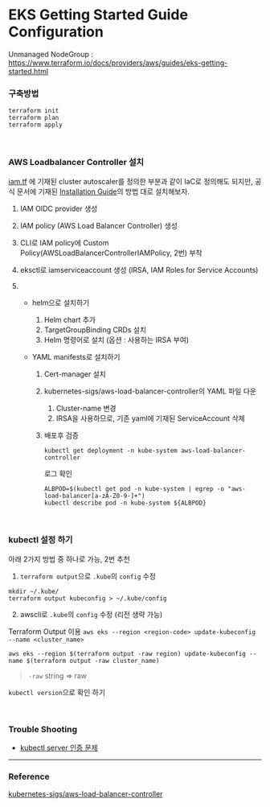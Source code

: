# EKS Getting Started Guide Configuration

Unmanaged NodeGroup : https://www.terraform.io/docs/providers/aws/guides/eks-getting-started.html

### 구축방법

```shell
terraform init
terraform plan
terraform apply
```

<br>

### AWS Loadbalancer Controller 설치

[iam.tf](./iam.tf) 에 기재된 cluster autoscaler를 정의한 부분과 같이 IaC로 정의해도 되지만, 공식 문서에 기재된 [Installation Guide](https://kubernetes-sigs.github.io/aws-load-balancer-controller/v2.2/deploy/installation/#iam-permissions)의 방법 대로 설치해보자.

1. IAM OIDC provider 생성

2. IAM policy (AWS Load Balancer Controller) 생성

3. CLI로 IAM policy에 Custom Policy(AWSLoadBalancerControllerIAMPolicy, 2번) 부착

4. eksctl로 iamserviceaccount 생성 (IRSA, IAM Roles for Service Accounts)

5. - helm으로 설치하기

     1. Helm chart 추가
     2. TargetGroupBinding CRDs 설치
     3. Helm 명령어로 설치 (옵션 : 사용하는 IRSA 부여)

   - YAML manifests로 설치하기

     1. Cert-manager 설치

     2. kubernetes-sigs/aws-load-balancer-controller의 YAML 파일 다운

        1. Cluster-name 변경
        2. IRSA을 사용하므로, 기존 yaml에 기재된 ServiceAccount 삭제

     3. 배포후 검증

        ```shell
        kubectl get deployment -n kube-system aws-load-balancer-controller
        ```

        로그 확인

        ```shell
        ALBPOD=$(kubectl get pod -n kube-system | egrep -o "aws-load-balancer[a-zA-Z0-9-]+")
        kubectl describe pod -n kube-system ${ALBPOD}
        ```

<br>

### kubectl 설정 하기

아래 2가지 방법 중 하나로 가능, 2번 추천

1. `terraform output`으로 `.kube`의 `config` 수정

```shell
mkdir ~/.kube/
terraform output kubeconfig > ~/.kube/config
```

2. awscli로 `.kube`의 `config` 수정 (리전 생략 가능)

Terraform Output 이용 `aws eks --region <region-code> update-kubeconfig --name <cluster_name>`

```shell
aws eks --region $(terraform output -raw region) update-kubeconfig --name $(terraform output -raw cluster_name)
```

> `-raw` string => raw

`kubectl version`으로 확인 하기

<br>

### Trouble Shooting

- [kubectl server 인증 문제](https://docs.aws.amazon.com/eks/latest/userguide/install-aws-iam-authenticator.html)

---

### Reference

[kubernetes-sigs/aws-load-balancer-controller](https://github.com/kubernetes-sigs/aws-load-balancer-controller/tree/8db51cb82370fba5e25e470829520e1da219776f/docs/deploy)
